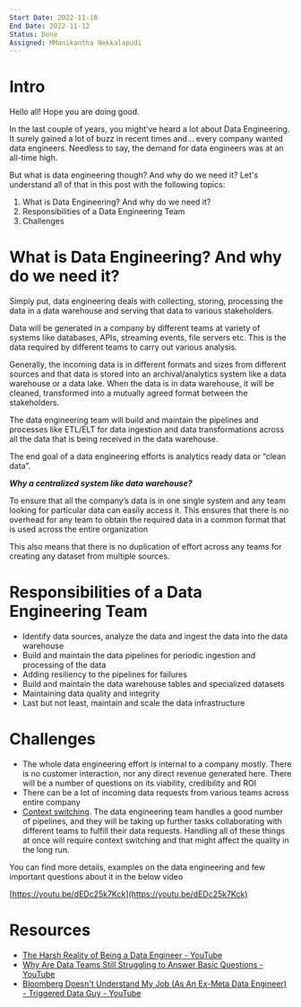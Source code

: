 ```yaml
---
Start Date: 2022-11-10
End Date: 2022-11-12
Status: Done
Assigned: MManikantha Nekkalapudi
---
```

# Intro

Hello all! Hope you are doing good.

In the last couple of years, you might’ve heard a lot about Data Engineering. It surely gained a lot of buzz in recent times and… every company wanted data engineers. Needless to say, the demand for data engineers was at an all-time high.

But what is data engineering though? And why do we need it? Let's understand all of that in this post with the following topics:

1. What is Data Engineering? And why do we need it?
2. Responsibilities of a Data Engineering Team
3. Challenges

# What is Data Engineering? And why do we need it?

Simply put, data engineering deals with collecting, storing, processing the data in a data warehouse and serving that data to various stakeholders.

Data will be generated in a company by different teams at variety of systems like databases, APIs, streaming events, file servers etc. This is the data required by different teams to carry out various analysis.

Generally, the incoming data is in different formats and sizes from different sources and that data is stored into an archival/analytics system like a data warehouse or a data lake. When the data is in data warehouse, it will be cleaned, transformed into a mutually agreed format between the stakeholders.

The data engineering team will build and maintain the pipelines and processes like ETL/ELT for data ingestion and data transformations across all the data that is being received in the data warehouse.

The end goal of a data engineering efforts is analytics ready data or “clean data”.

  

_**Why a centralized system like data warehouse?**_

To ensure that all the company’s data is in one single system and any team looking for particular data can easily access it. This ensures that there is no overhead for any team to obtain the required data in a common format that is used across the entire organization

This also means that there is no duplication of effort across any teams for creating any dataset from multiple sources.

# Responsibilities of a Data Engineering Team

- Identify data sources, analyze the data and ingest the data into the data warehouse
- Build and maintain the data pipelines for periodic ingestion and processing of the data
- Adding resiliency to the pipelines for failures
- Build and maintain the data warehouse tables and specialized datasets
- Maintaining data quality and integrity
- Last but not least, maintain and scale the data infrastructure

# Challenges

- The whole data engineering effort is internal to a company mostly. There is no customer interaction, nor any direct revenue generated here. There will be a number of questions on its viability, credibility and ROI
- There can be a lot of incoming data requests from various teams across entire company
- [Context switching](https://maximebeauchemin.medium.com/the-downfall-of-the-data-engineer-5bfb701e5d6b). The data engineering team handles a good number of pipelines, and they will be taking up further tasks collaborating with different teams to fulfill their data requests. Handling all of these things at once will require context switching and that might affect the quality in the long run.

  

You can find more details, examples on the data engineering and few important questions about it in the below video

[https://youtu.be/dEDc25k7Kck](https://youtu.be/dEDc25k7Kck)

# Resources

- [The Harsh Reality of Being a Data Engineer - YouTube](https://www.youtube.com/watch?v=VdR2WxQNnwg)
- [Why Are Data Teams Still Struggling to Answer Basic Questions - YouTube](https://www.youtube.com/watch?v=goT7gN1lwBI)
- [Bloomberg Doesn't Understand My Job (As An Ex-Meta Data Engineer) - Triggered Data Guy - YouTube](https://www.youtube.com/watch?v=4NXzeZYaZqQ)